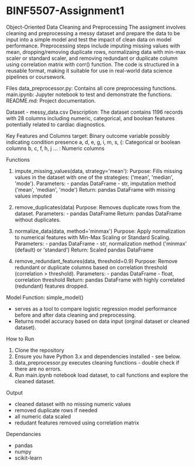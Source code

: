 # BINF5507-Assignment1
Object-Oriented Data Cleaning and Preprocessing
The assigment involves cleaning and preprocessing a messy dataset and prepare the data to be input into a simple model and test the impact of clean data on model performance. Preprocessing steps include imputing missing values with mean, dropping/removing duplicate rows, normalizaing data with min-max scaler or standard scaler, and removing redundant or duplicate column using correlation matrix with corr() function. 
The code is structured in a reusable format, making it suitable for use in real-world data science pipelines or coursework.

Files
data_preprocessor.py: Contains all core preprocessing functions.
main.ipynb: Jupyter notebook to test and demonstrate the functions.
README.md: Project documentation.

Dataset - messy_data.csv
Description: The dataset contains 1196 records with 28 columns including numeric, categorical, and boolean features potentially related to cardiac diagnostics.

Key Features and Columns
target: Binary outcome variable possibly indicating condition presence
a, d, e, g, i, m, s, {: Categorical or boolean columns
b, c, f, h, j ... : Numeric columns

Functions 
1. impute_missing_values(data, strategy='mean'): 
    Purpose: Fills missing values in the dataset with one of the strategies: ('mean', 'median', 'mode').
    Parameters: 
        - pandas DataFrame
        - str, imputation method ('mean', 'median', 'mode')
    Return: pandas DataFrame with missing values imputed 

2. remove_duplicates(data)
    Purpose: Removes duplicate rows from the dataset.
    Parameters: 
        - pandas DataFrame
    Return: pandas DataFrame without duplicates.

3. normalize_data(data, method='minmax')
    Purpose: Apply normalization to numerical features with Min-Max Scaling or Standard Scaling.
    Parameters: 
        - pandas DataFrame
        - str, normalization method ('minmax' (default) or 'standard')
    Return: Scaled pandas DataFrame

4. remove_redundant_features(data, threshold=0.9)
    Purpose: Remove redundant or duplicate columns based on correlation threshold (correlation > threshold).
    Parameters: 
        - pandas DataFrame
        - float, correlation threshold
    Return: pandas DataFrame with highly correlated (redundant) features dropped.

Model Function: simple_model()
- serves as a tool to compare logistic regression model performance before and after data cleaning and preprocessing. 
- Returns model accuracy based on data input (orginal dataset or cleaned dataset).

How to Run
1. Clone the repository
2. Ensure you have Python 3.x and dependencies installed - see below.
3. data_preprocessor.py executes cleaning functions - double check if there are no errors.
4. Run main.ipynb notebook load dataset, to call functions and explore the cleaned dataset. 

Output
 - cleaned dataset with no missing numeric values 
 - removed duplicate rows if needed
 - all numeric data scaled
 - redudant features removed using correlation matrix 

Dependancies 
- pandas
- numpy 
- scikit-learn
